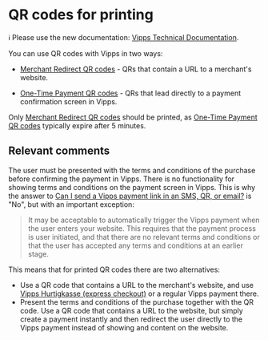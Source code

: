 <!-- START_METADATA
---
title: QR codes for printing
sidebar_position: 130
pagination_next: null
pagination_prev: null
---
END_METADATA -->

# QR codes for printing

<!-- START_COMMENT -->

ℹ️ Please use the new documentation:
[Vipps Technical Documentation](https://vippsas.github.io/vipps-developer-docs/).

<!-- END_COMMENT -->

You can use QR codes with Vipps in two ways:

* [Merchant Redirect QR codes](https://vippsas.github.io/vipps-developer-docs/docs/APIs/qr-api/vipps-qr-api#merchant-redirect-qr-codes) -
  QRs that contain a URL to a merchant's website.

* [One-Time Payment QR codes](https://vippsas.github.io/vipps-developer-docs/docs/APIs/qr-api/vipps-qr-api#one-time-payment-qr-codes) -
  QRs that lead directly to a payment confirmation screen in Vipps.

Only
[Merchant Redirect QR codes](https://vippsas.github.io/vipps-developer-docs/docs/APIs/qr-api/vipps-qr-api#merchant-redirect-qr-codes)
should be printed, as [One-Time Payment QR codes](https://vippsas.github.io/vipps-developer-docs/docs/APIs/qr-api/vipps-qr-api#one-time-payment-qr-codes) typically expire after 5 minutes.

## Relevant comments

The user must be presented with the terms and conditions
of the purchase before confirming the payment in Vipps. There is no functionality
for showing terms and conditions on the payment screen in Vipps. This is why
the answer to
[Can I send a Vipps payment link in an SMS, QR, or email?](https://vippsas.github.io/vipps-developer-docs/docs/vipps-developers/faqs/reserve-and-capture-faq#can-i-send-a-vipps-payment-link-in-an-sms-qr-or-email)
is "No", but with an important exception:

> It may be acceptable to automatically trigger the Vipps payment when the user
> enters your website. This requires that the payment process is user initiated,
> and that there are no relevant terms and conditions or that the user has
> accepted any terms and conditions at an earlier stage.

This means that for printed QR codes there are two alternatives:

* Use a QR code that contains a URL to the merchant's website, and
  use
  [Vipps Hurtigkasse (express checkout)](https://vippsas.github.io/vipps-developer-docs/docs/APIs/ecom-api/vipps-ecom-api#express-checkout-payments)
  or a regular Vipps payment there.
* Present the terms and conditions of the purchase together with the
  QR code. Use a QR code that contains a URL to the website, but simply
  create a payment instantly and then redirect the user directly to the Vipps
  payment instead of showing and content on the website.
